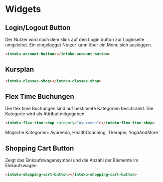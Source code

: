 # Widgets
## Login/Logout Button
Der Nutzer wird nach dem klick auf den Login button zur Loginseite umgeleitet. Ein eingelogget Nutzer kann über ein Menu sich ausloggen. 
```html
<intoku-account-button></intoku-account-button>
```
## Kursplan
```html
<intoku-classes-shop></intoku-classes-shop>
```

## Flex Time Buchungen
Die flex time Buchungen sind auf bestimmte Kategorien beschränkt.
Die Kategorie wird als Attribut mitgegeben.
```html
<intoku-flex-time-shop category="Ayurveda"></intoku-flex-time-shop>
```
Mögliche Kategorien: Ayurveda, HealthCoaching, Therapie, YogaAndMore
## Shopping Cart Button
Zeigt das Einkaufswagensymbol und die Anzahl der Elemente im Einkaufswagen.
```html
<intoku-shopping-cart-button></intoku-shopping-cart-button>
```

